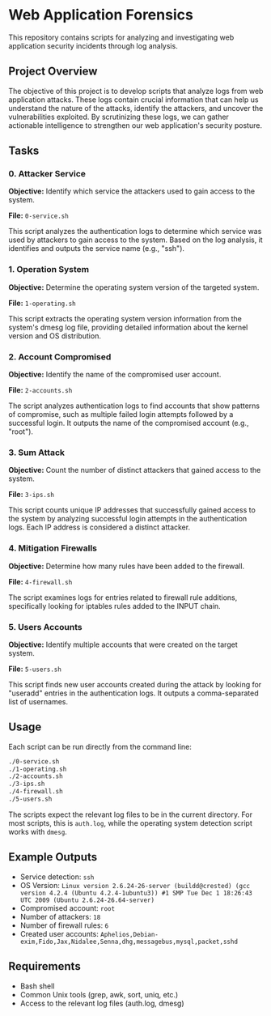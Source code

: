 # Web Application Forensics

This repository contains scripts for analyzing and investigating web application security incidents through log analysis.

## Project Overview

The objective of this project is to develop scripts that analyze logs from web application attacks. These logs contain crucial information that can help us understand the nature of the attacks, identify the attackers, and uncover the vulnerabilities exploited. By scrutinizing these logs, we can gather actionable intelligence to strengthen our web application's security posture.

## Tasks

### 0. Attacker Service

**Objective:** Identify which service the attackers used to gain access to the system.

**File:** `0-service.sh`

This script analyzes the authentication logs to determine which service was used by attackers to gain access to the system. Based on the log analysis, it identifies and outputs the service name (e.g., "ssh").

### 1. Operation System

**Objective:** Determine the operating system version of the targeted system.

**File:** `1-operating.sh`

This script extracts the operating system version information from the system's dmesg log file, providing detailed information about the kernel version and OS distribution.

### 2. Account Compromised

**Objective:** Identify the name of the compromised user account.

**File:** `2-accounts.sh`

The script analyzes authentication logs to find accounts that show patterns of compromise, such as multiple failed login attempts followed by a successful login. It outputs the name of the compromised account (e.g., "root").

### 3. Sum Attack

**Objective:** Count the number of distinct attackers that gained access to the system.

**File:** `3-ips.sh`

This script counts unique IP addresses that successfully gained access to the system by analyzing successful login attempts in the authentication logs. Each IP address is considered a distinct attacker.

### 4. Mitigation Firewalls

**Objective:** Determine how many rules have been added to the firewall.

**File:** `4-firewall.sh`

The script examines logs for entries related to firewall rule additions, specifically looking for iptables rules added to the INPUT chain.

### 5. Users Accounts

**Objective:** Identify multiple accounts that were created on the target system.

**File:** `5-users.sh`

This script finds new user accounts created during the attack by looking for "useradd" entries in the authentication logs. It outputs a comma-separated list of usernames.

## Usage

Each script can be run directly from the command line:

```bash
./0-service.sh
./1-operating.sh
./2-accounts.sh
./3-ips.sh
./4-firewall.sh
./5-users.sh
```

The scripts expect the relevant log files to be in the current directory. For most scripts, this is `auth.log`, while the operating system detection script works with `dmesg`.

## Example Outputs

- Service detection: `ssh`
- OS Version: `Linux version 2.6.24-26-server (buildd@crested) (gcc version 4.2.4 (Ubuntu 4.2.4-1ubuntu3)) #1 SMP Tue Dec 1 18:26:43 UTC 2009 (Ubuntu 2.6.24-26.64-server)`
- Compromised account: `root`
- Number of attackers: `18`
- Number of firewall rules: `6`
- Created user accounts: `Aphelios,Debian-exim,Fido,Jax,Nidalee,Senna,dhg,messagebus,mysql,packet,sshd`

## Requirements

- Bash shell
- Common Unix tools (grep, awk, sort, uniq, etc.)
- Access to the relevant log files (auth.log, dmesg)